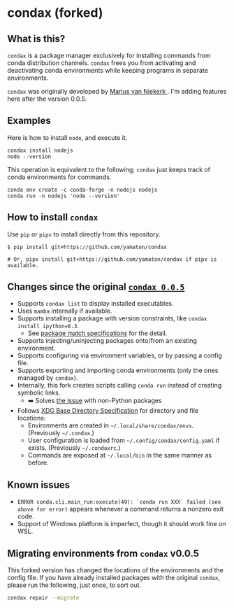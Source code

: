 # condax (forked)

## What is this?

`condax` is a package manager exclusively for installing commands from conda distribution channels. `condax` frees you from activating and deactivating conda environments while keeping programs in separate environments.

`condax` was originally developed by [Marius van Niekerk ](https://github.com/mariusvniekerk/condax). I'm adding features here after the version 0.0.5.


## Examples

Here is how to install `node`, and execute it.

```shell
condax install nodejs
node --version
```

This operation is equivalent to the following; `condax` just keeps track of conda environments for commands.

```shell
conda env create -c conda-forge -n nodejs nodejs
conda run -n nodejs 'node --version'
```

## How to install `condax`

Use `pip` or `pipx` to install directly from this repository.

```
$ pip install git+https://github.com/yamaton/condax

# Or, pipx install git+https://github.com/yamaton/condax if pipx is available.
```


## Changes since the original [`condax 0.0.5`](https://github.com/mariusvniekerk/condax/)

- Supports `condax list` to display installed executables.
- Uses `mamba` internally if available.
- Supports installing a package with version constraints, like `condax install ipython=8.3`.
    - See [package match specifications](https://docs.conda.io/projects/conda/en/latest/user-guide/concepts/pkg-specs.html#package-match-specifications) for the detail.
- Supports injecting/uninjecting packages onto/from an existing environment.
- Supports configuring via environment variables, or by passing a config file.
- Supports exporting and importing conda environments (only the ones managed by `condax`).
- Internally, this fork creates scripts calling `conda run` instead of creating symbolic links.
    - ➡️ Solves [the issue](https://github.com/mariusvniekerk/condax/issues/13) with non-Python packages
- Follows [XDG Base Directory Specification](https://stackoverflow.com/questions/1024114/location-of-ini-config-files-in-linux-unix) for directory and file locations:
    - Environments are created in `~/.local/share/condax/envs`. (Previously `~/.condax`.)
    - User configuration is loaded from `~/.config/condax/config.yaml` if exists. (Previously `~/.condaxrc`.)
    - Commands are exposed at `~/.local/bin` in the same manner as before.


## Known issues

- ``ERROR conda.cli.main_run:execute(49): `conda run XXX` failed (see above for error)`` appears whenever a command returns a nonzero exit code.
- Support of Windows platform is imperfect, though it should work fine on WSL.


## Migrating environments from `condax` v0.0.5

This forked version has changed the locations of the environments and the config file. If you have already installed packages with the original `condax`, please run the following, just once, to sort out.

```bash
condax repair --migrate
```
